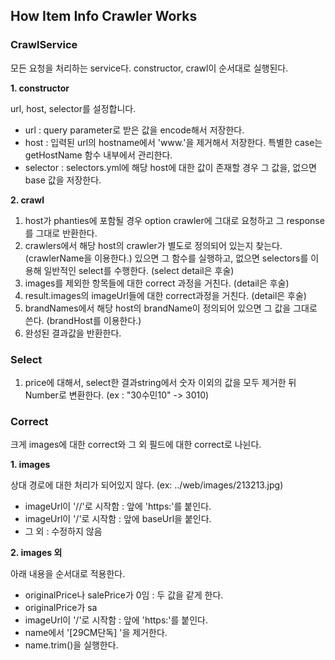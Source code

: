 ## How Item Info Crawler Works

### CrawlService

모든 요청을 처리하는 service다.
constructor, crawl이 순서대로 실행된다.

**1. constructor**

url, host, selector를 설정합니다.

- url : query parameter로 받은 값을 encode해서 저장한다.
- host : 입력된 url의 hostname에서 'www.'을 제거해서 저장한다. 특별한 case는 getHostName 함수 내부에서 관리한다.
- selector : selectors.yml에 해당 host에 대한 값이 존재할 경우 그 값을, 없으면 base 값을 저장한다.

**2. crawl**

1. host가 phanties에 포함될 경우 option crawler에 그대로 요청하고 그 response를 그대로 반환한다.
2. crawlers에서 해당 host의 crawler가 별도로 정의되어 있는지 찾는다.(crawlerName을 이용한다.) 있으면 그 함수를 실행하고, 없으면 selectors를 이용해 일반적인 select를 수행한다. (select detail은 후술)
3. images를 제외한 항목들에 대한 correct 과정을 거친다. (detail은 후술)
4. result.images의 imageUrl들에 대한 correct과정을 거친다. (detail은 후술)
5. brandNames에서 해당 host의 brandName이 정의되어 있으면 그 값을 그대로 쓴다. (brandHost를 이용한다.)
6. 완성된 결과값을 반환한다.

### Select

1. price에 대해서, select한 결과string에서 숫자 이외의 값을 모두 제거한 뒤 Number로 변환한다. (ex : "30수민10" -> 3010)

### Correct

크게 images에 대한 correct와 그 외 필드에 대한 correct로 나뉜다.

**1. images**

상대 경로에 대한 처리가 되어있지 않다. (ex: ../web/images/213213.jpg)

- imageUrl이 '//'로 시작함 : 앞에 'https:'를 붙인다.
- imageUrl이 '/'로 시작함 : 앞에 baseUrl을 붙인다.
- 그 외 : 수정하지 않음

**2. images 외**

아래 내용을 순서대로 적용한다.

- originalPrice나 salePrice가 0임 : 두 값을 같게 한다.
- originalPrice가 sa
- imageUrl이 '/'로 시작함 : 앞에 'https:'를 붙인다.
- name에서 '[29CM단독] '을 제거한다.
- name.trim()을 실행한다.

